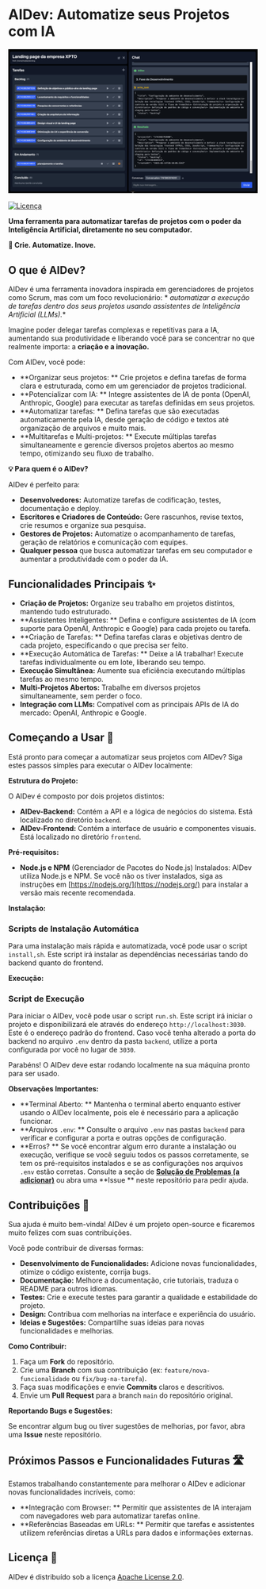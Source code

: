 # AIDev: Automatize seus Projetos com IA

![Exemplo](exemple.png)

[![Licença](https://img.shields.io/badge/License-Apache%202.0-blue.svg)](https://opensource.org/licenses/Apache-2.0)

**Uma ferramenta para automatizar tarefas de projetos com o poder da Inteligência Artificial, diretamente no seu
computador.**

**🚀 Crie. Automatize. Inove.**

## O que é AIDev?

AIDev é uma ferramenta inovadora inspirada em gerenciadores de projetos como Scrum, mas com um foco revolucionário: *
*automatizar a execução de tarefas dentro dos seus projetos usando assistentes de Inteligência Artificial (LLMs).**

Imagine poder delegar tarefas complexas e repetitivas para a IA, aumentando sua produtividade e liberando você para se concentrar no que realmente importa: a
**criação e a inovação.**

Com AIDev, você pode:

* **Organizar seus projetos:
  ** Crie projetos e defina tarefas de forma clara e estruturada, como em um gerenciador de projetos tradicional.
* **Potencializar com IA:
  ** Integre assistentes de IA de ponta (OpenAI, Anthropic, Google) para executar as tarefas definidas em seus projetos.
* **Automatizar tarefas:
  ** Defina tarefas que são executadas automaticamente pela IA, desde geração de código e textos até organização de arquivos e muito mais.
* **Multitarefas e Multi-projetos:
  ** Execute múltiplas tarefas simultaneamente e gerencie diversos projetos abertos ao mesmo tempo, otimizando seu fluxo de trabalho.

**💡 Para quem é o AIDev?**

AIDev é perfeito para:

* **Desenvolvedores:** Automatize tarefas de codificação, testes, documentação e deploy.
* **Escritores e Criadores de Conteúdo:** Gere rascunhos, revise textos, crie resumos e organize sua pesquisa.
* **Gestores de Projetos:** Automatize o acompanhamento de tarefas, geração de relatórios e comunicação com equipes.
* **Qualquer pessoa** que busca automatizar tarefas em seu computador e aumentar a produtividade com o poder da IA.

## Funcionalidades Principais ✨

* **Criação de Projetos:** Organize seu trabalho em projetos distintos, mantendo tudo estruturado.
* **Assistentes Inteligentes:
  ** Defina e configure assistentes de IA (com suporte para OpenAI, Anthropic e Google) para cada projeto ou tarefa.
* **Criação de Tarefas:
  ** Defina tarefas claras e objetivas dentro de cada projeto, especificando o que precisa ser feito.
* **Execução Automática de Tarefas:
  ** Deixe a IA trabalhar! Execute tarefas individualmente ou em lote, liberando seu tempo.
* **Execução Simultânea:** Aumente sua eficiência executando múltiplas tarefas ao mesmo tempo.
* **Multi-Projetos Abertos:** Trabalhe em diversos projetos simultaneamente, sem perder o foco.
* **Integração com LLMs:** Compatível com as principais APIs de IA do mercado: OpenAI, Anthropic e Google.

## Começando a Usar 🚀

Está pronto para começar a automatizar seus projetos com AIDev? Siga estes passos simples para executar o AIDev localmente:

**Estrutura do Projeto:**

O AIDev é composto por dois projetos distintos:

* **AIDev-Backend:** Contém a API e a lógica de negócios do sistema. Está localizado no diretório `backend`.
* **AIDev-Frontend:** Contém a interface de usuário e componentes visuais. Está localizado no diretório `frontend`.

**Pré-requisitos:**

* **Node.js e NPM** (Gerenciador de Pacotes do Node.js) Instalados:
  AIDev utiliza Node.js e NPM. Se você não os tiver instalados, siga as instruções em [https://nodejs.org/](https://nodejs.org/) para instalar a versão mais recente recomendada.

**Instalação:**

### Scripts de Instalação Automática

Para uma instalação mais rápida e automatizada, você pode usar o script `install,sh`. Este script irá instalar as
dependências necessárias tando do backend quanto do frontend.

**Execução:**

### Script de Execução

Para iniciar o AIDev, você pode usar o script `run.sh`. Este script irá iniciar o projeto e disponibilizará ele
através do endereço `http://localhost:3030`. Este é o endereço padrão do frontend. Caso você tenha alterado a porta
do backend no arquivo `.env` dentro da pasta `backend`, utilize a porta configurada por você no lugar de `3030`.

Parabéns! O AIDev deve estar rodando localmente na sua máquina pronto para ser usado.

**Observações Importantes:**

* **Terminal Aberto:
  ** Mantenha o terminal aberto enquanto estiver usando o AIDev localmente, pois ele é
  necessário para a aplicação funcionar.
* **Arquivos `.env`:
  ** Consulte o arquivo `.env` nas pastas `backend` para verificar e configurar a porta e
  outras opções de configuração.
* **Erros?
  ** Se você encontrar algum erro durante a instalação ou execução, verifique se você seguiu todos os passos corretamente, se tem os pré-requisitos instalados e se as configurações nos arquivos `.env` estão corretas. Consulte a seção de [
  **Solução de Problemas (a adicionar)**](#solucao-de-problemas) ou abra uma **Issue
  ** neste repositório para pedir ajuda.

## Contribuições 🤝

Sua ajuda é muito bem-vinda!  AIDev é um projeto open-source e ficaremos muito felizes com suas contribuições.

Você pode contribuir de diversas formas:

* **Desenvolvimento de Funcionalidades:**  Adicione novas funcionalidades, otimize o código existente, corrija bugs.
* **Documentação:** Melhore a documentação, crie tutoriais, traduza o README para outros idiomas.
* **Testes:** Crie e execute testes para garantir a qualidade e estabilidade do projeto.
* **Design:** Contribua com melhorias na interface e experiência do usuário.
* **Ideias e Sugestões:** Compartilhe suas ideias para novas funcionalidades e melhorias.

**Como Contribuir:**

1. Faça um **Fork** do repositório.
2. Crie uma **Branch** com sua contribuição (ex: `feature/nova-funcionalidade` ou `fix/bug-na-tarefa`).
3. Faça suas modificações e envie **Commits** claros e descritivos.
4. Envie um **Pull Request** para a branch `main` do repositório original.

**Reportando Bugs e Sugestões:**

Se encontrar algum bug ou tiver sugestões de melhorias, por favor, abra uma **Issue** neste repositório.

## Próximos Passos e Funcionalidades Futuras 🛣️

Estamos trabalhando constantemente para melhorar o AIDev e adicionar novas funcionalidades incríveis, como:

* **Integração com Browser:
  ** Permitir que assistentes de IA interajam com navegadores web para automatizar tarefas online.
* **Referências Baseadas em URLs:
  **  Permitir que tarefas e assistentes utilizem referências diretas a URLs para dados e informações externas.

## Licença 📄

AIDev é distribuído sob a licença [Apache License 2.0](https://opensource.org/licenses/Apache-2.0).
